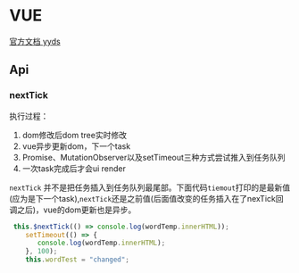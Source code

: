 <!--
 * @Author: xx
 * @Date: 2021-06-22 16:51:49
 * @LastEditors: 青峰
 * @LastEditTime: 2021-06-24 19:54:35
 * @FilePath: /vue-press/docs/vue/README.md
-->

# VUE

[官方文档 yyds](https://cn.vuejs.org/)

## Api

### nextTick

执行过程：

1. dom修改后dom tree实时修改
2. vue异步更新dom，下一个task
3. Promise、MutationObserver以及setTimeout三种方式尝试推入到任务队列
4. 一次task完成后才会ui render

```nextTick``` 并不是把任务插入到任务队列最尾部。下面代码```tiemout```打印的是最新值(应为是下一个task),```nextTick```还是之前值(后面值改变的任务插入在了nexTick回调之后)，vue的dom更新也是异步。

```js
 this.$nextTick(() => console.log(wordTemp.innerHTML));
    setTimeout(() => {
       console.log(wordTemp.innerHTML);
    }, 100);
    this.wordTest = "changed";
```
